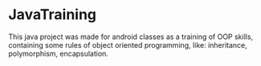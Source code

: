 # JavaTraining
This java project was made for android classes as a training of OOP skills, containing some rules of object oriented programming, like:
inheritance, polymorphism, encapsulation. 
